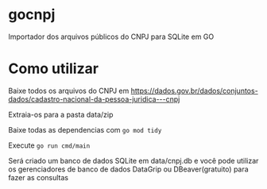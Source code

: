# gocnpj
Importador dos arquivos públicos do CNPJ para SQLite em GO

# Como utilizar

Baixe todos os arquivos do CNPJ em https://dados.gov.br/dados/conjuntos-dados/cadastro-nacional-da-pessoa-juridica---cnpj

Extraia-os para a pasta data/zip

Baixe todas as dependencias com ```go mod tidy```

Execute ```go run cmd/main```

Será criado um banco de dados SQLite em data/cnpj.db e você pode utilizar os gerenciadores de banco de dados DataGrip ou DBeaver(gratuito) para fazer as consultas
